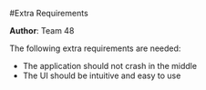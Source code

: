 #Extra Requirements

**Author**: Team 48

The following extra requirements are needed:

- The application should not crash in the middle
- The UI should be intuitive and easy to use